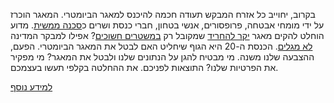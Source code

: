 <p>בקרוב, יחוייב כל אזרח המבקש תעודה חכמה להיכנס  למאגר הביומטרי. המאגר הוכרז
על ידי מומחי אבטחה, פרופסורים, אנשי בטחון, חברי כנסת ושרים 
כ<a href="http://m.no2bio.org/post-letters-to-knesset.html" target="_blank">סכנה ממשית</a>.
מדוע הוחלט להקים מאגר
<a href="http://m.no2bio.org/post-costs.html" target="_blank">יקר להחריד</a>
שמקובל רק
<a href="https://dubiousdod.org/biomap" target="_blank">במשטרים חשוכים</a>?
אפילו למבקר המדינה
<a href="https://archive.today/Lc8eu#selection-547.0-561.404" target="_blank">לא מגלים</a>.
הכנסת ה-20 היא הגוף שיחליט האם לבטל את המאגר הביומטרי. הפעם, ההצבעה שלנו משנה. מי מבטיח <span class="yes">להגן על הנתונים שלנו</span> ולבטל את המאגר?
מי <span class="no">מפקיר את הפרטיות שלנו</span>? 
התוצאות לפניכם. את ההחלטה בקלפי תעשו בעצמכם.</p>

<a href="http://no2bio.org/the-problem/" target="_blank">למידע נוסף</a>
